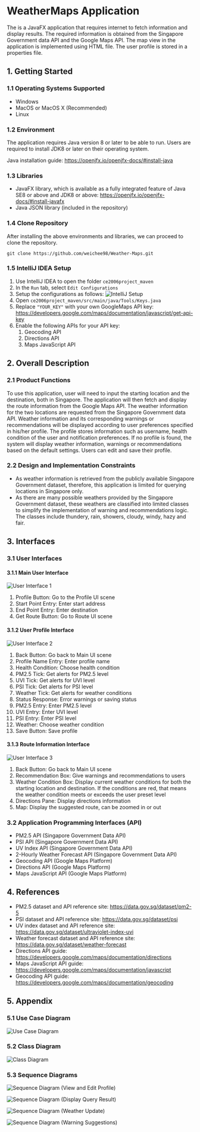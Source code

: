 # WeatherMaps Application

The is a JavaFX application that requires internet to fetch information and display results. 
The required information is obtained from the Singapore Government data API and the Google Maps API. 
The map view in the application is implemented using HTML file. The user profile is stored in a properties file.

## 1. Getting Started

### 1.1 Operating Systems Supported

- Windows
- MacOS or MacOS X (Recommended)
- Linux

### 1.2 Environment

The application requires Java version 8 or later to be able to run. Users are required to install JDK8 or later on 
their operating system. 

Java installation guide: https://openjfx.io/openjfx-docs/#install-java

### 1.3 Libraries
- JavaFX library, which is available as a fully integrated feature of Java SE8 or above and JDK8 or above: 
https://openjfx.io/openjfx-docs/#install-javafx
- Java JSON library (included in the repository)

### 1.4 Clone Repository

After installing the above environments and libraries, we can proceed to clone the repository.

``git clone https://github.com/weichee98/Weather-Maps.git``

### 1.5 IntelliJ IDEA Setup

1. Use IntelliJ IDEA to open the folder `ce2006project_maven`
2. In the `Run` tab, select `Edit Configurations`
3. Setup the configurations as follows:
![IntelliJ Setup](images/IntelliJ%20Setup.PNG)
4. Open `ce2006project_maven/src/main/java/Tools/Keys.java`
5. Replace `"YOUR_KEY"` with your own GoogleMaps API key: 
https://developers.google.com/maps/documentation/javascript/get-api-key
6. Enable the following APIs for your API key:
   1. Geocoding API
   2. Directions API
   3. Maps JavaScript API

## 2. Overall Description

### 2.1 Product Functions

To use this application, user will need to input the starting location and the destination, both in Singapore. 
The application will then fetch and display the route information from the Google Maps API. 
The weather information for the two locations are requested from the Singapore Government data API. 
Weather information and its corresponding warnings or recommendations will be displayed according to user preferences 
specified in his/her profile. The profile stores information such as username, health condition of the user and 
notification preferences. If no profile is found, the system will display weather information, warnings or 
recommendations based on the default settings. Users can edit and save their profile.

### 2.2 Design and Implementation Constraints

- As weather information is retrieved from the publicly available Singapore Government dataset, therefore, this 
application is limited for querying locations in Singapore only.
- As there are many possible weathers provided by the Singapore Government dataset, these weathers are classified 
into limited classes to simplify the implementation of warning and recommendations logic. 
The classes include thundery, rain, showers, cloudy, windy, hazy and fair.

## 3. Interfaces

### 3.1 User Interfaces

#### 3.1.1 Main User Interface
![User Interface 1](images/UI1.PNG)
1. Profile Button: Go to the Profile UI scene
2. Start Point Entry: Enter start address
3. End Point Entry: Enter destination
4. Get Route Button: Go to Route UI scene

#### 3.1.2 User Profile Interface
![User Interface 2](images/UI2.PNG)
1.	Back Button: Go back to Main UI scene
2.	Profile Name Entry: Enter profile name
3.	Health Condition: Choose health condition
4.	PM2.5 Tick: Get alerts for PM2.5 level
5.	UVI Tick: Get alerts for UVI level
6.	PSI Tick: Get alerts for PSI level
7.	Weather Tick: Get alerts for weather conditions
8.	Status Response: Error warnings or saving status
9.	PM2.5 Entry: Enter PM2.5 level
10.	UVI Entry: Enter UVI level
11.	PSI Entry: Enter PSI level
12.	Weather: Choose weather condition
13.	Save Button: Save profile

#### 3.1.3 Route Information Interface
![User Interface 3](images/UI3.PNG)
1.	Back Button: Go back to Main UI scene
2.	Recommendation Box: Give warnings and recommendations to users
3.	Weather Condition Box: Display current weather conditions for both the starting location and destination. If the conditions are red, that means the weather condition meets or exceeds the user preset level
4.	Directions Pane: Display directions information
5.	Map: Display the suggested route, can be zoomed in or out

### 3.2 Application Programming Interfaces (API)

- PM2.5 API (Singapore Government Data API)
- PSI API (Singapore Government Data API)
- UV Index API (Singapore Government Data API)
- 2-Hourly Weather Forecast API (Singapore Government Data API)
- Geocoding API (Google Maps Platform)
- Directions API (Google Maps Platform)
- Maps JavaScript API (Google Maps Platform)

## 4. References

- PM2.5 dataset and API reference site: https://data.gov.sg/dataset/pm2-5
- PSI dataset and API reference site: https://data.gov.sg/dataset/psi
- UV index dataset and API reference site: https://data.gov.sg/dataset/ultraviolet-index-uvi
- Weather forecast dataset and API reference site: https://data.gov.sg/dataset/weather-forecast 
- Directions API guide: https://developers.google.com/maps/documentation/directions
- Maps JavaScript API guide: https://developers.google.com/maps/documentation/javascript
- Geocoding API guide: https://developers.google.com/maps/documentation/geocoding


## 5. Appendix

### 5.1 Use Case Diagram
![Use Case Diagram](images/Use%20Case%20Diagram.png)

### 5.2 Class Diagram
![Class Diagram](images/Class%20Diagram.png)

### 5.3 Sequence Diagrams
![Sequence Diagram (View and Edit Profile)](images/Sequence%20Diagram%20(View%20and%20Edit%20Profile).png)

![Sequence Diagram (Display Query Result)](images/Sequence%20Diagram%20(Display%20Query%20Results).png)

![Sequence Diagram (Weather Update)](images/Sequence%20Diagram%20(Weather%20Update).png)

![Sequence Diagram (Warning Suggestions)](images/Sequence%20Diagram%20(Warning%20Suggestions).png)






